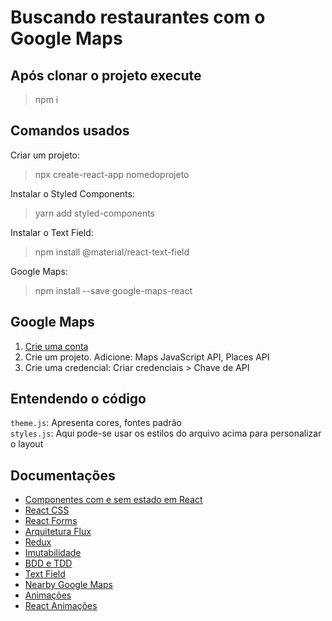 # Buscando restaurantes com o Google Maps

## Após clonar o projeto execute
>npm i

## Comandos usados
Criar um projeto:
>npx create-react-app nomedoprojeto

Instalar o Styled Components:
>yarn add styled-components

Instalar o Text Field:
>npm install @material/react-text-field

Google Maps:
>npm install --save google-maps-react

## Google Maps
1. [Crie uma conta](https://console.cloud.google.com/freetrial/signup/tos?_ga=2.240322819.1629870843.1632164965-1261608310.1632164965&_gac=1.66342444.1632164965.3d533b5d267814fd9aff5a15fa250bd6&pli=1)
2. Crie um projeto. Adicione: Maps JavaScript API, Places API
3. Crie uma credencial: Criar credenciais > Chave de API

## Entendendo o código
`theme.js`: Apresenta cores, fontes padrão <br>
`styles.js`: Aqui pode-se usar os estilos do arquivo acima para personalizar o layout

## Documentações
- [Componentes com e sem estado em React](https://programmingwithmosh.com/javascript/stateful-stateless-components-react/)
- [React CSS](https://www.w3schools.com/react/react_css.asp)
- [React Forms](https://www.w3schools.com/react/react_forms.asp)
- [Arquitetura Flux](https://medium.com/engenharia-arquivei/arquitetura-flux-26a419871ade)
- [Redux](https://redux.js.org/)
- [Imutabilidade](https://blog.rocketseat.com.br/tornando-o-estado-do-redux-imutavel/)
- [BDD e TDD](https://portal.gitnation.org/contents/bdd-and-tdd-in-react)
- [Text Field](https://www.npmjs.com/package/@material/react-text-field)
- [Nearby Google Maps](https://developers.google.com/maps/documentation/javascript/places)
- [Animações](https://lottiefiles.com/)
- [React Animações](https://www.npmjs.com/package/react-lottie)
